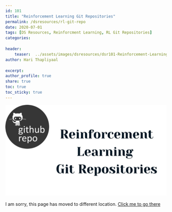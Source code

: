 ```yaml
---
id: 101    
title: "Reinforcement Learning Git Repositories"
permalink: /dsresources/rl-git-repo
date: 2020-07-01
tags: [DS Resources, Reinforcment Learning, RL Git Repositories] 
categories: 

header:
    teaser:  ../assets/images/dsresources/dsr101-Reinforcement-Learning-Git-Repositories.jpg
author: Hari Thapliyaal   

excerpt:   
author_profile: true   
share: true   
toc: true   
toc_sticky: true 
---
```


![Reinforcement Learning Git Repositories](../assets/images/dsresources/dsr101-Reinforcement-Learning-Git-Repositories.jpg)

I am sorry, this page has moved to different location. [Click me to go there](/dsblog/rl-git-repo)